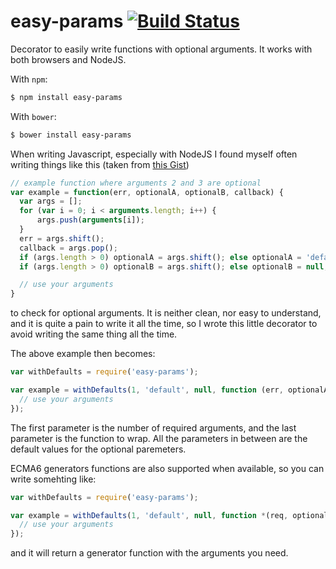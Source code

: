 # easy-params [![Build Status](https://travis-ci.org/tuvistavie/js-easy-params.svg?branch=v0.1.5)](https://travis-ci.org/tuvistavie/js-easy-params)

Decorator to easily write functions with optional arguments.
It works with both browsers and NodeJS.

With `npm`:

```sh
$ npm install easy-params
```

With `bower`:

```sh
$ bower install easy-params
```

When writing Javascript, especially with NodeJS I found myself
often writing things like this (taken from [this Gist](https://gist.github.com/klovadis/2549131))

```javascript
// example function where arguments 2 and 3 are optional
var example = function(err, optionalA, optionalB, callback) {
  var args = [];
  for (var i = 0; i < arguments.length; i++) {
      args.push(arguments[i]);
  }
  err = args.shift();
  callback = args.pop();
  if (args.length > 0) optionalA = args.shift(); else optionalA = 'default';
  if (args.length > 0) optionalB = args.shift(); else optionalB = null;

  // use your arguments
}
```

to check for optional arguments. It is neither clean, nor easy to understand,
and it is quite a pain to write it all the time,
so I wrote this little decorator to avoid writing the same thing all the time.

The above example then becomes:

```javascript
var withDefaults = require('easy-params');

var example = withDefaults(1, 'default', null, function (err, optionalA, optionalB, callback) {
  // use your arguments
});
```

The first parameter is the number of required arguments, and the last
parameter is the function to wrap. All the parameters in between are the
default values for the optional paremeters.

ECMA6 generators functions are also supported when available, so you
can write somehting like:

```javascript
var withDefaults = require('easy-params');

var example = withDefaults(1, 'default', null, function *(req, optionalA, optionalB) {
  // use your arguments
});
```

and it will return a generator function with the arguments you need.
